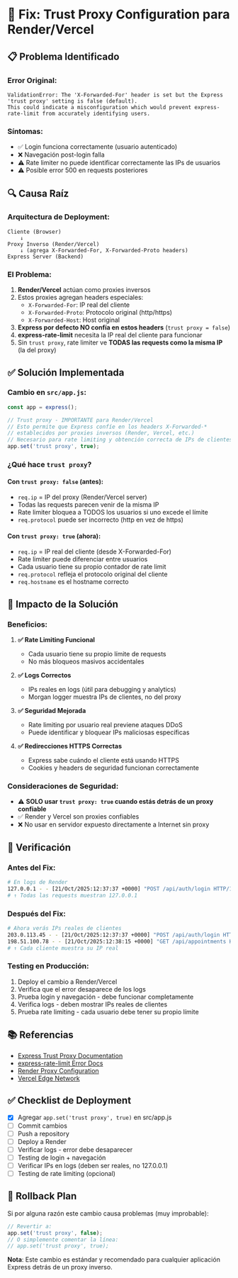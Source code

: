 # 🔧 Fix: Trust Proxy Configuration para Render/Vercel

## 📋 Problema Identificado

### Error Original:
```
ValidationError: The 'X-Forwarded-For' header is set but the Express 'trust proxy' setting is false (default). 
This could indicate a misconfiguration which would prevent express-rate-limit from accurately identifying users.
```

### Síntomas:
- ✅ Login funciona correctamente (usuario autenticado)
- ❌ Navegación post-login falla
- ⚠️ Rate limiter no puede identificar correctamente las IPs de usuarios
- ⚠️ Posible error 500 en requests posteriores

## 🔍 Causa Raíz

### Arquitectura de Deployment:
```
Cliente (Browser)
    ↓
Proxy Inverso (Render/Vercel)
    ↓ (agrega X-Forwarded-For, X-Forwarded-Proto headers)
Express Server (Backend)
```

### El Problema:
1. **Render/Vercel** actúan como proxies inversos
2. Estos proxies agregan headers especiales:
   - `X-Forwarded-For`: IP real del cliente
   - `X-Forwarded-Proto`: Protocolo original (http/https)
   - `X-Forwarded-Host`: Host original
3. **Express por defecto NO confía en estos headers** (`trust proxy = false`)
4. **express-rate-limit** necesita la IP real del cliente para funcionar
5. Sin `trust proxy`, rate limiter ve **TODAS las requests como la misma IP** (la del proxy)

## ✅ Solución Implementada

### Cambio en `src/app.js`:
```javascript
const app = express();

// Trust proxy - IMPORTANTE para Render/Vercel
// Esto permite que Express confíe en los headers X-Forwarded-* 
// establecidos por proxies inversos (Render, Vercel, etc.)
// Necesario para rate limiting y obtención correcta de IPs de clientes
app.set('trust proxy', true);
```

### ¿Qué hace `trust proxy`?

#### Con `trust proxy: false` (antes):
- `req.ip` = IP del proxy (Render/Vercel server)
- Todas las requests parecen venir de la misma IP
- Rate limiter bloquea a TODOS los usuarios si uno excede el límite
- `req.protocol` puede ser incorrecto (http en vez de https)

#### Con `trust proxy: true` (ahora):
- `req.ip` = IP real del cliente (desde X-Forwarded-For)
- Rate limiter puede diferenciar entre usuarios
- Cada usuario tiene su propio contador de rate limit
- `req.protocol` refleja el protocolo original del cliente
- `req.hostname` es el hostname correcto

## 🎯 Impacto de la Solución

### Beneficios:
1. **✅ Rate Limiting Funcional**
   - Cada usuario tiene su propio límite de requests
   - No más bloqueos masivos accidentales

2. **✅ Logs Correctos**
   - IPs reales en logs (útil para debugging y analytics)
   - Morgan logger muestra IPs de clientes, no del proxy

3. **✅ Seguridad Mejorada**
   - Rate limiting por usuario real previene ataques DDoS
   - Puede identificar y bloquear IPs maliciosas específicas

4. **✅ Redirecciones HTTPS Correctas**
   - Express sabe cuándo el cliente está usando HTTPS
   - Cookies y headers de seguridad funcionan correctamente

### Consideraciones de Seguridad:
- ⚠️ **SOLO usar `trust proxy: true` cuando estás detrás de un proxy confiable**
- ✅ Render y Vercel son proxies confiables
- ❌ No usar en servidor expuesto directamente a Internet sin proxy

## 🧪 Verificación

### Antes del Fix:
```bash
# En logs de Render
127.0.0.1 - - [21/Oct/2025:12:37:37 +0000] "POST /api/auth/login HTTP/1.1" 200 887
# ↑ Todas las requests muestran 127.0.0.1
```

### Después del Fix:
```bash
# Ahora verás IPs reales de clientes
203.0.113.45 - - [21/Oct/2025:12:37:37 +0000] "POST /api/auth/login HTTP/1.1" 200 887
198.51.100.78 - - [21/Oct/2025:12:38:15 +0000] "GET /api/appointments HTTP/1.1" 200 542
# ↑ Cada cliente muestra su IP real
```

### Testing en Producción:
1. Deploy el cambio a Render/Vercel
2. Verifica que el error desaparece de los logs
3. Prueba login y navegación - debe funcionar completamente
4. Verifica logs - deben mostrar IPs reales de clientes
5. Prueba rate limiting - cada usuario debe tener su propio límite

## 📚 Referencias

- [Express Trust Proxy Documentation](https://expressjs.com/en/guide/behind-proxies.html)
- [express-rate-limit Error Docs](https://express-rate-limit.github.io/ERR_ERL_UNEXPECTED_X_FORWARDED_FOR/)
- [Render Proxy Configuration](https://render.com/docs/web-services#networking)
- [Vercel Edge Network](https://vercel.com/docs/edge-network/overview)

## ✅ Checklist de Deployment

- [x] Agregar `app.set('trust proxy', true)` en src/app.js
- [ ] Commit cambios
- [ ] Push a repository
- [ ] Deploy a Render
- [ ] Verificar logs - error debe desaparecer
- [ ] Testing de login + navegación
- [ ] Verificar IPs en logs (deben ser reales, no 127.0.0.1)
- [ ] Testing de rate limiting (opcional)

## 🔄 Rollback Plan

Si por alguna razón este cambio causa problemas (muy improbable):

```javascript
// Revertir a:
app.set('trust proxy', false);
// O simplemente comentar la línea:
// app.set('trust proxy', true);
```

**Nota**: Este cambio es estándar y recomendado para cualquier aplicación Express detrás de un proxy inverso.
